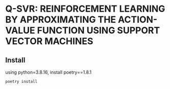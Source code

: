 # Q-SVR: REINFORCEMENT LEARNING BY APPROXIMATING THE ACTION-VALUE FUNCTION USING SUPPORT VECTOR MACHINES


## Install 

using python=3.8.16, install poetry==1.8.1

```
poetry install
```


